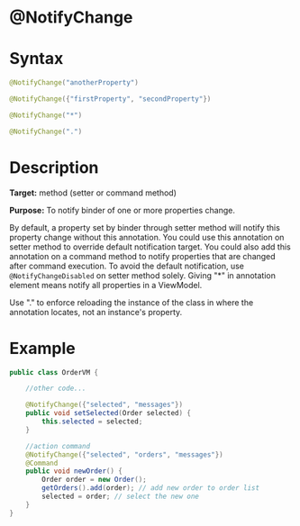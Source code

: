 # @NotifyChange

Syntax
======
```java
@NotifyChange("anotherProperty")

@NotifyChange({"firstProperty", "secondProperty"})

@NotifyChange("*")

@NotifyChange(".")
```

Description
===========
**Target:** method (setter or command method)

**Purpose:** To notify binder of one or more properties change.

By default, a property set by binder through setter method will notify this property change without this annotation. You could use this annotation on setter method to override default notification target. You could also add this annotation on a command method to notify properties that are changed after command execution. To avoid the default notification, use ` @NotifyChangeDisabled ` on setter method solely. Giving "*" in annotation element means notify all properties in a ViewModel.

Use "." to enforce reloading the instance of the class in where the annotation locates, not an instance's property.

Example
=======
```java
public class OrderVM {

    //other code...

    @NotifyChange({"selected", "messages"})
    public void setSelected(Order selected) {
        this.selected = selected;
    }

    //action command
    @NotifyChange({"selected", "orders", "messages"})
    @Command
    public void newOrder() {
        Order order = new Order();
        getOrders().add(order); // add new order to order list
        selected = order; // select the new one
    }
}
```

